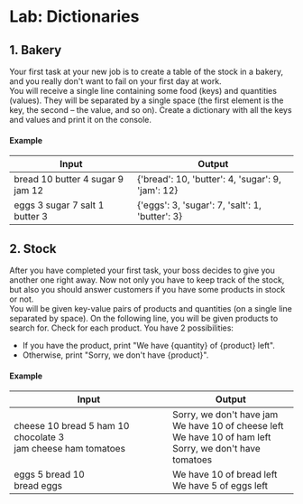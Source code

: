 # Lab: Dictionaries
## 1.	Bakery
Your first task at your new job is to create a table of the stock in a bakery, and you really don't want to fail on your first day at work.  
You will receive a single line containing some food (keys) and quantities (values). They will be separated by a single space (the first element is the key, the second – the value, and so on). Create a dictionary with all the keys and values and print it on the console.  
#### Example

| Input | Output |
| ----- | ------ |
| bread 10 butter 4 sugar 9 jam 12 | {'bread': 10, 'butter': 4, 'sugar': 9, 'jam': 12} |
| eggs 3 sugar 7 salt 1 butter 3 | {'eggs': 3, 'sugar': 7, 'salt': 1, 'butter': 3} |

## 2.	Stock
After you have completed your first task, your boss decides to give you another one right away. Now not only you have to keep track of the stock, but also you should answer customers if you have some products in stock or not.  
You will be given key-value pairs of products and quantities (on a single line separated by space). On the following line, you will be given products to search for. Check for each product. You have 2 possibilities:  
*	If you have the product, print "We have {quantity} of {product} left".  
*	Otherwise, print "Sorry, we don't have {product}".  
#### Example

| Input | Output |
| ----- | ------ |
| cheese 10 bread 5 ham 10 chocolate 3<br />jam cheese ham tomatoes | Sorry, we don't have jam<br />We have 10 of cheese left<br />We have 10 of ham left<br />Sorry, we don't have tomatoes |
| eggs 5 bread 10<br />bread eggs | We have 10 of bread left<br />We have 5 of eggs left |
 
 

